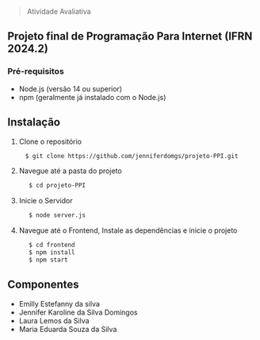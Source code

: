 > Atividade Avaliativa
## Projeto final de Programação Para Internet (IFRN 2024.2)

### Pré-requisitos

- Node.js (versão 14 ou superior)
- npm (geralmente já instalado com o Node.js)

## Instalação

1. Clone o repositório

```bash
     $ git clone https://github.com/jenniferdomgs/projeto-PPI.git
```

2. Navegue até a pasta do projeto  
```bash
      $ cd projeto-PPI
```

3. Inicie o Servidor
```bash
      $ node server.js
```

4. Navegue até o Frontend, Instale as dependências e inicie o projeto
```bash
      $ cd frontend
      $ npm install
      $ npm start
```

## Componentes
- Emilly Estefanny da silva
- Jennifer Karoline da Silva Domingos
- Laura Lemos da Silva
- Maria Eduarda Souza da Silva

